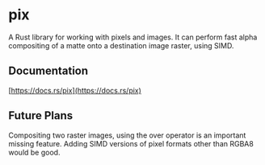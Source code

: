 # pix
A Rust library for working with pixels and images.  It can perform fast alpha
compositing of a matte onto a destination image raster, using SIMD.

## Documentation
[https://docs.rs/pix](https://docs.rs/pix)

## Future Plans
Compositing two raster images, using the over operator is an important missing
feature.
Adding SIMD versions of pixel formats other than RGBA8 would be good.
